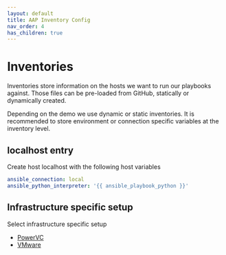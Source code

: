 ```yaml
---
layout: default
title: AAP Inventory Config
nav_order: 4
has_children: true
---
```


# Inventories
Inventories store information on the hosts we want to run our playbooks against.
Those files can be pre-loaded from GitHub, statically or dynamically created.

Depending on the demo we use dynamic or static inventories.
It is recommended to store environment or connection specific variables at the inventory level.

<!-- Need to be done before project setup ? -->

## localhost entry

Create host localhost with the following host variables

```yaml
ansible_connection: local
ansible_python_interpreter: '{{ ansible_playbook_python }}'
```

## Infrastructure specific setup

Select infrastructure specific setup

- [PowerVC](04-inventories/powervc.md)
- [VMware](04-inventories/vmware.md)

